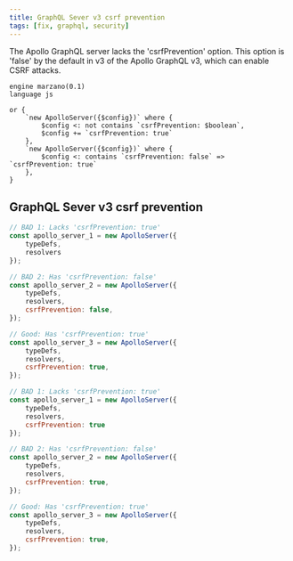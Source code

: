 ```yaml
---
title: GraphQL Sever v3 csrf prevention
tags: [fix, graphql, security]
---
```


The Apollo GraphQL server lacks the 'csrfPrevention' option. This option is 'false' by the default in v3 of the Apollo GraphQL v3, which can enable CSRF attacks.


```grit
engine marzano(0.1)
language js

or {
    `new ApolloServer({$config})` where {
	    $config <: not contains `csrfPrevention: $boolean`,
	    $config += `csrfPrevention: true`
	},
    `new ApolloServer({$config})` where {
        $config <: contains `csrfPrevention: false` => `csrfPrevention: true`       
    },
}
```

## GraphQL Sever v3 csrf prevention

```javascript
// BAD 1: Lacks 'csrfPrevention: true'
const apollo_server_1 = new ApolloServer({
    typeDefs,
    resolvers
});

// BAD 2: Has 'csrfPrevention: false'
const apollo_server_2 = new ApolloServer({
    typeDefs,
    resolvers, 
    csrfPrevention: false,
});

// Good: Has 'csrfPrevention: true'
const apollo_server_3 = new ApolloServer({
    typeDefs,
    resolvers,
    csrfPrevention: true,
});
```

```javascript
// BAD 1: Lacks 'csrfPrevention: true'
const apollo_server_1 = new ApolloServer({
    typeDefs,
    resolvers,
    csrfPrevention: true
});

// BAD 2: Has 'csrfPrevention: false'
const apollo_server_2 = new ApolloServer({
    typeDefs,
    resolvers, 
    csrfPrevention: true,
});

// Good: Has 'csrfPrevention: true'
const apollo_server_3 = new ApolloServer({
    typeDefs,
    resolvers,
    csrfPrevention: true,
});
```
